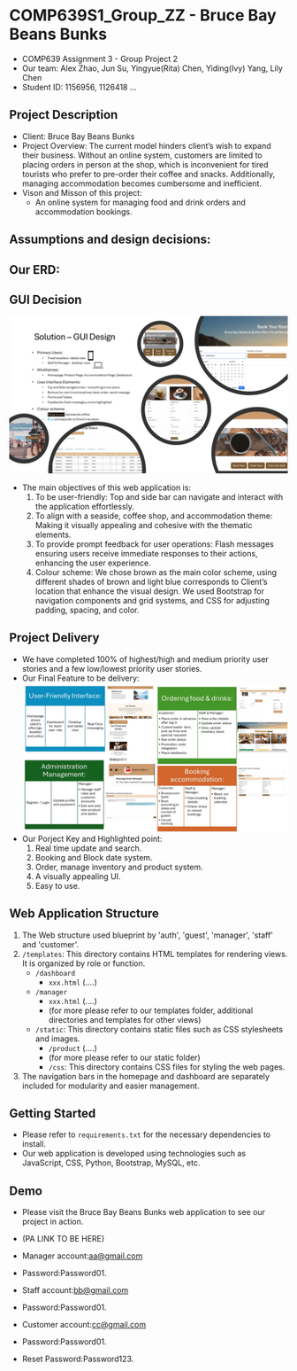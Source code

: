 # COMP639S1_Group_ZZ - Bruce Bay Beans Bunks
- COMP639 Assignment 3 - Group Project 2
- Our team: Alex Zhao, Jun Su, Yingyue(Rita) Chen, Yiding(Ivy) Yang, Lily Chen
- Student ID: 1156956, 1126418 ...

## Project Description
- Client: Bruce Bay Beans Bunks
- Project Overview: The current model hinders client’s wish to expand their business. Without an online system, customers are limited to placing orders in person at the shop, which is inconvenient for tired tourists who prefer to pre-order their coffee and snacks. Additionally, managing accommodation becomes cumbersome and inefficient.
- Vison and Misson of this project: 
    - An online system for managing food and drink orders and accommodation bookings. 

## Assumptions and design decisions:

## Our ERD:

## GUI Decision
![Project Diagram](project_diagram_for_github_readme/02.jpg "Project Diagram")
- The main objectives of this web application is:
    1. To be user-friendly: Top and side bar can navigate and interact with the application effortlessly.
    2. To align with a seaside, coffee shop, and accommodation theme: Making it visually appealing and cohesive with the thematic elements.
    3. To provide prompt feedback for user operations: Flash messages ensuring users receive immediate responses to their actions, enhancing the user experience.
    4. Colour scheme: We chose brown as the main color scheme, using different shades of brown and light blue corresponds to Client’s location that enhance the visual design. We used Bootstrap for navigation components and grid systems, and CSS for adjusting padding, spacing, and color.

## Project Delivery
- We have completed 100% of highest/high and medium priority user stories and a few low/lowest priority user stories.
- Our Final Feature to be delivery:
![Project Diagram](project_diagram_for_github_readme/01.jpg "Project Diagram")
- Our Porject Key and Highlighted point: 
    1. Real time update and search.
    2. Booking and Block date system.
    3. Order, manage inventory and product system.
    4. A visually appealing UI.
    5. Easy to use.

## Web Application Structure
1. The Web structure used blueprint by 'auth', 'guest', 'manager', 'staff' and 'customer'.
2. `/templates`: This directory contains HTML templates for rendering views. It is organized by role or function.
    - `/dashboard`
        - `xxx.html`
            (....)
    - `/manager`
        - `xxx.html`
            (....)
        - (for more please refer to our templates folder, additional directories and templates for other views)
    - `/static`: This directory contains static files such as CSS stylesheets and images.
        - `/product`
            (....)
        - (for more please refer to our static folder)
      - `/css`: This directory contains CSS files for styling the web pages.
3. The navigation bars in the homepage and dashboard are separately included for modularity and easier management.

## Getting Started
- Please refer to `requirements.txt` for the necessary dependencies to install.
- Our web application is developed using technologies such as JavaScript, CSS, Python, Bootstrap, MySQL, etc.

## Demo
- Please visit the Bruce Bay Beans Bunks web application to see our project in action.
- (PA LINK TO BE HERE)

- Manager account:aa@gmail.com
- Password:Password01.

- Staff account:bb@gmail.com
- Password:Password01.

- Customer account:cc@gmail.com
- Password:Password01.

- Reset Password:Password123.
